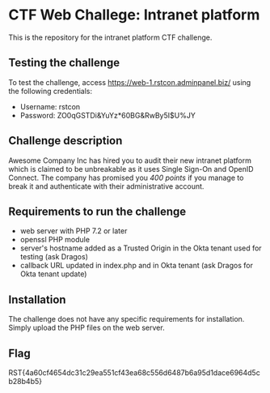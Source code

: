 # CTF Web Challege: Intranet platform
This is the repository for the intranet platform CTF challenge.

## Testing the challenge
To test the challenge, access https://web-1.rstcon.adminpanel.biz/ using the following credentials:
* Username: rstcon
* Password: ZO0qGSTDi&YuYz*60BG&RwBy5I$U%JY

## Challenge description
Awesome Company Inc has hired you to audit their new intranet platform which is claimed to be unbreakable as it uses Single Sign-On and OpenID Connect. The company has promised you *_400 points_* if you manage to break it and authenticate with their administrative account.

## Requirements to run the challenge
* web server with PHP 7.2 or later
* openssl PHP module
* server's hostname added as a Trusted Origin in the Okta tenant used for testing (ask Dragos)
* callback URL updated in index.php and in Okta tenant (ask Dragos for Okta tenant update)

## Installation
The challenge does not have any specific requirements for installation. Simply upload the PHP files on the web server.

## Flag
RST{4a60cf4654dc31c29ea551cf43ea68c556d6487b6a95d1dace6964d5cb28b4b5}